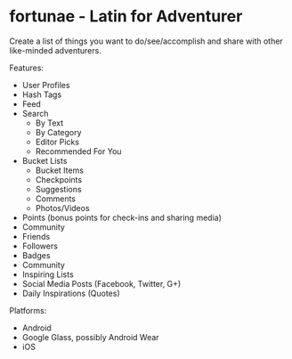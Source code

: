 fortunae - Latin for Adventurer
========

Create a list of things you want to do/see/accomplish and share with other like-minded adventurers.

Features:
- User Profiles
- Hash Tags
- Feed
- Search 
  - By Text
  - By Category
  - Editor Picks
  - Recommended For You
- Bucket Lists
  - Bucket Items
  - Checkpoints
  - Suggestions
  - Comments
  - Photos/Videos
- Points (bonus points for check-ins and sharing media)
- Community
- Friends
- Followers
- Badges
- Community
- Inspiring Lists
- Social Media Posts (Facebook, Twitter, G+)
- Daily Inspirations (Quotes)

Platforms:
- Android
- Google Glass, possibly Android Wear
- iOS
